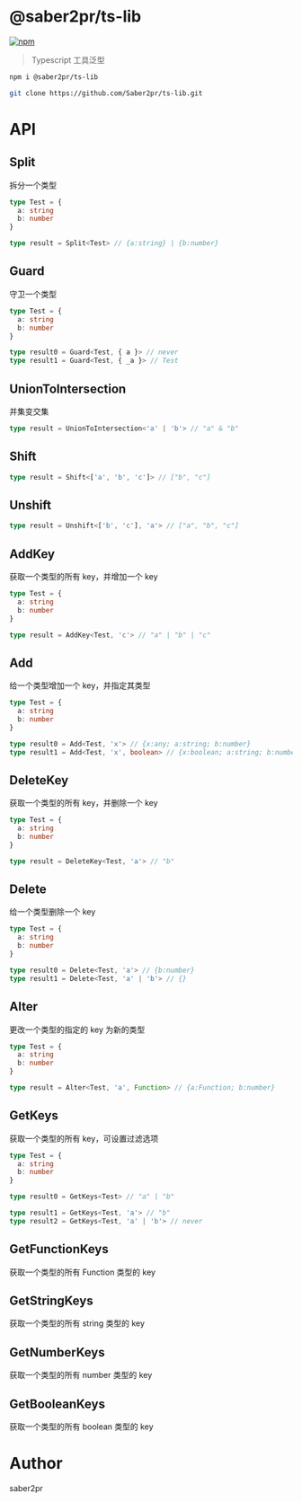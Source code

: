 # @saber2pr/ts-lib

[![npm](https://img.shields.io/npm/v/@saber2pr/ts-lib.svg?color=blue)](https://www.npmjs.com/package/@saber2pr/ts-lib)

> Typescript 工具泛型

```bash
npm i @saber2pr/ts-lib

git clone https://github.com/Saber2pr/ts-lib.git
```

# API

## Split

拆分一个类型

```ts
type Test = {
  a: string
  b: number
}

type result = Split<Test> // {a:string} | {b:number}
```

## Guard

守卫一个类型

```ts
type Test = {
  a: string
  b: number
}

type result0 = Guard<Test, { a }> // never
type result1 = Guard<Test, { _a }> // Test
```

## UnionToIntersection

并集变交集

```ts
type result = UnionToIntersection<'a' | 'b'> // "a" & "b"
```

## Shift

```ts
type result = Shift<['a', 'b', 'c']> // ["b", "c"]
```

## Unshift

```ts
type result = Unshift<['b', 'c'], 'a'> // ["a", "b", "c"]
```

## AddKey

获取一个类型的所有 key，并增加一个 key

```ts
type Test = {
  a: string
  b: number
}

type result = AddKey<Test, 'c'> // "a" | "b" | "c"
```

## Add

给一个类型增加一个 key，并指定其类型

```ts
type Test = {
  a: string
  b: number
}

type result0 = Add<Test, 'x'> // {x:any; a:string; b:number}
type result1 = Add<Test, 'x', boolean> // {x:boolean; a:string; b:number}
```

## DeleteKey

获取一个类型的所有 key，并删除一个 key

```ts
type Test = {
  a: string
  b: number
}

type result = DeleteKey<Test, 'a'> // "b"
```

## Delete

给一个类型删除一个 key

```ts
type Test = {
  a: string
  b: number
}

type result0 = Delete<Test, 'a'> // {b:number}
type result1 = Delete<Test, 'a' | 'b'> // {}
```

## Alter

更改一个类型的指定的 key 为新的类型

```ts
type Test = {
  a: string
  b: number
}

type result = Alter<Test, 'a', Function> // {a:Function; b:number}
```

## GetKeys

获取一个类型的所有 key，可设置过滤选项

```ts
type Test = {
  a: string
  b: number
}

type result0 = GetKeys<Test> // "a" | "b"

type result1 = GetKeys<Test, 'a'> // "b"
type result2 = GetKeys<Test, 'a' | 'b'> // never
```

## GetFunctionKeys

获取一个类型的所有 Function 类型的 key

## GetStringKeys

获取一个类型的所有 string 类型的 key

## GetNumberKeys

获取一个类型的所有 number 类型的 key

## GetBooleanKeys

获取一个类型的所有 boolean 类型的 key

# Author

saber2pr
